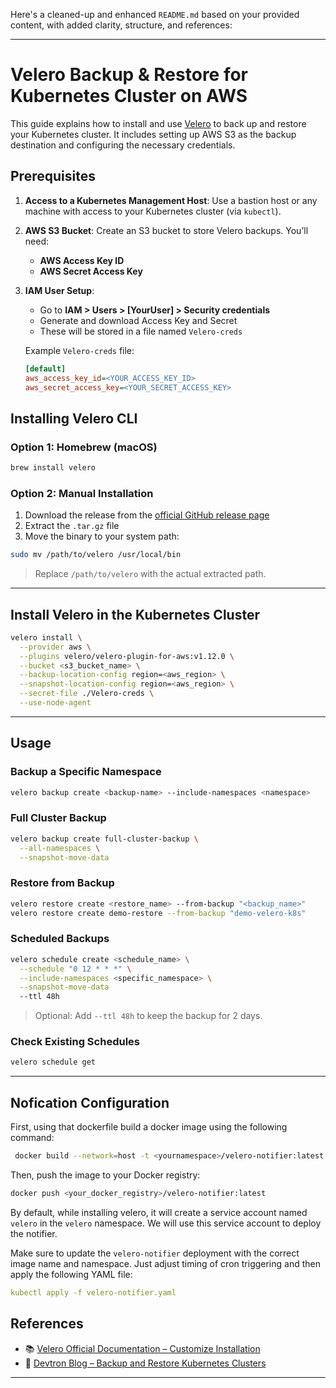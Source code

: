 Here's a cleaned-up and enhanced `README.md` based on your provided content, with added clarity, structure, and references:

---

# Velero Backup & Restore for Kubernetes Cluster on AWS

This guide explains how to install and use [Velero](https://velero.io/) to back up and restore your Kubernetes cluster. It includes setting up AWS S3 as the backup destination and configuring the necessary credentials.

## Prerequisites

1. **Access to a Kubernetes Management Host**:
   Use a bastion host or any machine with access to your Kubernetes cluster (via `kubectl`).

2. **AWS S3 Bucket**:
   Create an S3 bucket to store Velero backups. You’ll need:

   * **AWS Access Key ID**
   * **AWS Secret Access Key**

3. **IAM User Setup**:

   * Go to **IAM > Users > \[YourUser] > Security credentials**
   * Generate and download Access Key and Secret
   * These will be stored in a file named `Velero-creds`

   Example `Velero-creds` file:

   ```ini
   [default]
   aws_access_key_id=<YOUR_ACCESS_KEY_ID>
   aws_secret_access_key=<YOUR_SECRET_ACCESS_KEY>
   ```

## Installing Velero CLI

### Option 1: Homebrew (macOS)

```bash
brew install velero
```

### Option 2: Manual Installation

1. Download the release from the [official GitHub release page](https://github.com/vmware-tanzu/velero/releases/tag/v1.16.0)
2. Extract the `.tar.gz` file
3. Move the binary to your system path:

```bash
sudo mv /path/to/velero /usr/local/bin
```

> Replace `/path/to/velero` with the actual extracted path.

---

## Install Velero in the Kubernetes Cluster

```bash
velero install \
  --provider aws \
  --plugins velero/velero-plugin-for-aws:v1.12.0 \
  --bucket <s3_bucket_name> \
  --backup-location-config region=<aws_region> \
  --snapshot-location-config region=<aws_region> \
  --secret-file ./Velero-creds \
  --use-node-agent
```

---

## Usage

### Backup a Specific Namespace

```bash
velero backup create <backup-name> --include-namespaces <namespace>
```

### Full Cluster Backup

```bash
velero backup create full-cluster-backup \
  --all-namespaces \
  --snapshot-move-data
```

### Restore from Backup

```bash
velero restore create <restore_name> --from-backup "<backup_name>"
velero restore create demo-restore --from-backup "demo-velero-k8s"
```

### Scheduled Backups

```bash
velero schedule create <schedule_name> \
  --schedule "0 12 * * *" \
  --include-namespaces <specific_namespace> \
  --snapshot-move-data
  --ttl 48h
```

> Optional: Add `--ttl 48h` to keep the backup for 2 days.

### Check Existing Schedules

```bash
velero schedule get
```

---

## Nofication Configuration

First, using that dockerfile build a docker image using the following command:

```bash
 docker build --network=host -t <yournamespace>/velero-notifier:latest .
```
Then, push the image to your Docker registry:
```bash
docker push <your_docker_registry>/velero-notifier:latest
```
By default, while installing velero, it will create a service account named `velero` in the `velero` namespace. We will use this service account to deploy the notifier.

Make sure to update the `velero-notifier` deployment with the correct image name and namespace. Just adjust timing of cron triggering and then apply the following YAML file:

```yaml
kubectl apply -f velero-notifier.yaml
```


## References

* 📚 [Velero Official Documentation – Customize Installation](https://velero.io/docs/v1.15/customize-installation/)
* 📘 [Devtron Blog – Backup and Restore Kubernetes Clusters](https://devtron.ai/blog/how-to-backup-and-restore-kubernetes-clusters/)

---
